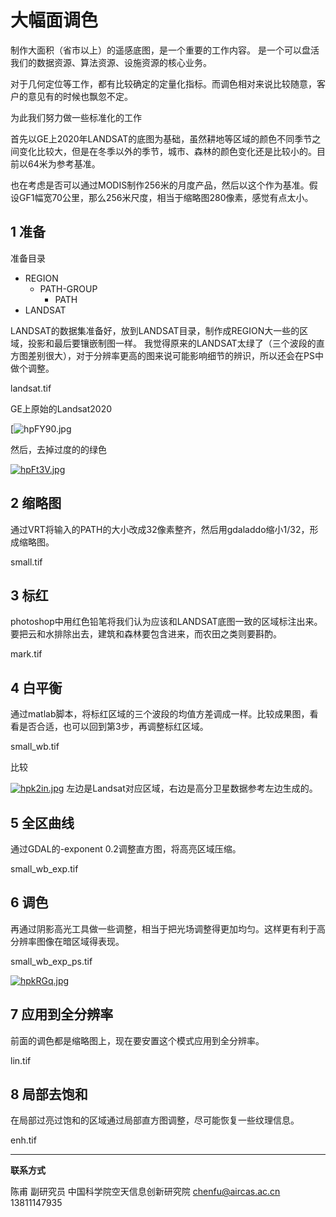# 大幅面调色

制作大面积（省市以上）的遥感底图，是一个重要的工作内容。
是一个可以盘活我们的数据资源、算法资源、设施资源的核心业务。

对于几何定位等工作，都有比较确定的定量化指标。而调色相对来说比较随意，客户的意见有的时候也飘忽不定。

为此我们努力做一些标准化的工作

首先以GE上2020年LANDSAT的底图为基础，虽然耕地等区域的颜色不同季节之间变化比较大，但是在冬季以外的季节，城市、森林的颜色变化还是比较小的。目前以64米为参考基准。

也在考虑是否可以通过MODIS制作256米的月度产品，然后以这个作为基准。假设GF1幅宽70公里，那么256米尺度，相当于缩略图280像素，感觉有点太小。


## 1 准备
准备目录

* REGION
    * PATH-GROUP
        * PATH
* LANDSAT


LANDSAT的数据集准备好，放到LANDSAT目录，制作成REGION大一些的区域，投影和最后要镶嵌制图一样。
我觉得原来的LANDSAT太绿了（三个波段的直方图差别很大），对于分辨率更高的图来说可能影响细节的辨识，所以还会在PS中做个调整。

landsat.tif



GE上原始的Landsat2020

[![hpFY90.jpg](https://z3.ax1x.com/2021/08/22/hpFY90.jpg)

然后，去掉过度的的绿色

[](https://imgtu.com/i/hpFY90)
[![hpFt3V.jpg](https://z3.ax1x.com/2021/08/22/hpFt3V.jpg)](https://imgtu.com/i/hpFt3V)



## 2 缩略图

通过VRT将输入的PATH的大小改成32像素整齐，然后用gdaladdo缩小1/32，形成缩略图。

small.tif



## 3 标红

photoshop中用红色铅笔将我们认为应该和LANDSAT底图一致的区域标注出来。要把云和水排除出去，建筑和森林要包含进来，而农田之类则要斟酌。

mark.tif

## 4 白平衡

通过matlab脚本，将标红区域的三个波段的均值方差调成一样。比较成果图，看看是否合适，也可以回到第3步，再调整标红区域。

small_wb.tif

比较

[![hpk2in.jpg](https://z3.ax1x.com/2021/08/22/hpk2in.jpg)](https://imgtu.com/i/hpk2in)
左边是Landsat对应区域，右边是高分卫星数据参考左边生成的。



## 5 全区曲线

通过GDAL的-exponent 0.2调整直方图，将高亮区域压缩。

small_wb_exp.tif


## 6 调色

再通过阴影高光工具做一些调整，相当于把光场调整得更加均匀。这样更有利于高分辨率图像在暗区域得表现。

small_wb_exp_ps.tif

[![hpkRGq.jpg](https://z3.ax1x.com/2021/08/22/hpkRGq.jpg)](https://imgtu.com/i/hpkRGq)


## 7 应用到全分辨率

前面的调色都是缩略图上，现在要安置这个模式应用到全分辨率。

lin.tif

## 8 局部去饱和

在局部过亮过饱和的区域通过局部直方图调整，尽可能恢复一些纹理信息。

enh.tif






---


**联系方式**

陈甫 副研究员
中国科学院空天信息创新研究院
chenfu@aircas.ac.cn
13811147935
